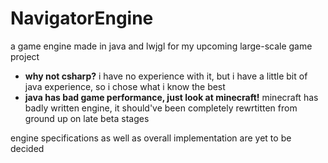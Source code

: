 # NavigatorEngine
a game engine made in java and lwjgl for my upcoming large-scale game project

- **why not csharp?** i have no experience with it, but i have a little bit of java experience, so i chose what i know the best
- **java has bad game performance, just look at minecraft!** minecraft has badly written engine, it should've been completely rewrtitten from ground up on late beta stages

engine specifications as well as overall implementation are yet to be decided
